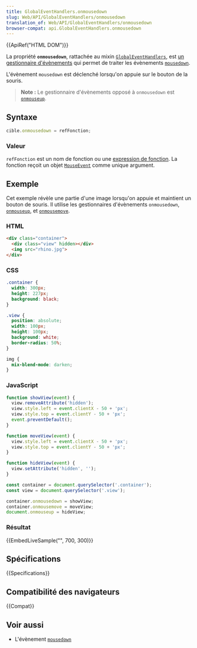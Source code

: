 ```yaml
---
title: GlobalEventHandlers.onmousedown
slug: Web/API/GlobalEventHandlers/onmousedown
translation_of: Web/API/GlobalEventHandlers/onmousedown
browser-compat: api.GlobalEventHandlers.onmousedown
---
```

{{ApiRef("HTML DOM")}}

La propriété **`onmousedown`**, rattachée au mixin [`GlobalEventHandlers`](/fr/docs/Web/API/GlobalEventHandlers), est [un gestionnaire d'évènements](/fr/docs/Web/Events/Event_handlers) qui permet de traiter les évènements [`mousedown`](/fr/docs/Web/API/Element/mousedown_event).

L'évènement `mousedown` est déclenché lorsqu'on appuie sur le bouton de la souris.

> **Note :** Le gestionnaire d'évènements opposé à `onmousedown` est [`onmouseup`](/fr/docs/Web/API/GlobalEventHandlers/onmouseup).

## Syntaxe

```js
cible.onmousedown = refFonction;
```

### Valeur

`refFonction` est un nom de fonction ou une [expression de fonction](/fr/docs/Web/JavaScript/Reference/Operators/function). La fonction reçoit un objet [`MouseEvent`](/fr/docs/Web/API/MouseEvent) comme unique argument.

## Exemple

Cet exemple révèle une partie d'une image lorsqu'on appuie et maintient un bouton de souris. Il utilise les gestionnaires d'évènements `onmousedown`, [`onmouseup`](/fr/docs/Web/API/GlobalEventHandlers/onmouseup), et [`onmousemove`](/fr/docs/Web/API/GlobalEventHandlers/onmousemove).

### HTML

```html
<div class="container">
  <div class="view" hidden></div>
  <img src="rhino.jpg">
</div>
```

### CSS

```css
.container {
  width: 300px;
  height: 227px;
  background: black;
}

.view {
  position: absolute;
  width: 100px;
  height: 100px;
  background: white;
  border-radius: 50%;
}

img {
  mix-blend-mode: darken;
}
```

### JavaScript

```js
function showView(event) {
  view.removeAttribute('hidden');
  view.style.left = event.clientX - 50 + 'px';
  view.style.top = event.clientY - 50 + 'px';
  event.preventDefault();
}

function moveView(event) {
  view.style.left = event.clientX - 50 + 'px';
  view.style.top = event.clientY - 50 + 'px';
}

function hideView(event) {
  view.setAttribute('hidden', '');
}

const container = document.querySelector('.container');
const view = document.querySelector('.view');

container.onmousedown = showView;
container.onmousemove = moveView;
document.onmouseup = hideView;
```

### Résultat

{{EmbedLiveSample("", 700, 300)}}

## Spécifications

{{Specifications}}

## Compatibilité des navigateurs

{{Compat}}

## Voir aussi

- L'évènement [`mousedown`](/fr/docs/Web/API/Element/mousedown_event)
